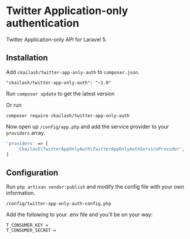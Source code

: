 # Twitter Application-only authentication

Twitter Application-only API for Laravel 5.

## Installation

Add `ckailash/twitter-app-only-auth` to `composer.json`.
```
"ckailash/twitter-app-only-auth": "~1.0"
```

Run `composer update` to get the latest version

Or run
```
composer require ckailash/twitter-app-only-auth
```

Now open up `/config/app.php` and add the service provider to your `providers` array.
```php
'providers' => [
	'Ckailash\TwitterAppOnlyAuth\TwitterAppOnlyAuthServiceProvider',
]
```


## Configuration

Run `php artisan vendor:publish` and modify the config file with your own information.
```
/config/twitter-app-only-auth-config.php
```

Add the following to your .env file and you'll be on your way:
```
T_CONSUMER_KEY = 
T_CONSUMER_SECRET = 
```
